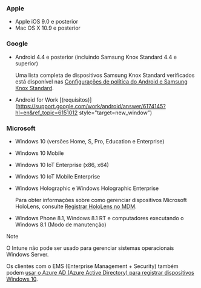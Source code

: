

### <a name="apple"></a>Apple
- Apple iOS 9.0 e posterior
- Mac OS X 10.9 e posterior

### <a name="google"></a>Google
- Android 4.4 e posterior (incluindo Samsung Knox Standard 4.4 e superior)

  Uma lista completa de dispositivos Samsung Knox Standard verificados está disponível nas [Configurações de política do Android e Samsung Knox Standard](/intune-classic/android-policy-settings-in-microsoft-intune.md#supported-samsung-knox-standard-devices).


- Android for Work [(requisitos)](https://support.google.com/work/android/answer/6174145?hl=en&ref_topic=6151012 style="target=new_window")

### <a name="microsoft"></a>Microsoft

- Windows 10 (versões Home, S, Pro, Education e Enterprise)
- Windows 10 Mobile
- Windows 10 IoT Enterprise (x86, x64)
- Windows 10 IoT Mobile Enterprise
- Windows Holographic e Windows Holographic Enterprise

  Para obter informações sobre como gerenciar dispositivos Microsoft HoloLens, consulte [Registrar HoloLens no MDM](https://docs.microsoft.com/hololens/hololens-enroll-mdm).

- Windows Phone 8.1, Windows 8.1 RT e computadores executando o Windows 8.1 (Modo de manutenção)

> [!NOTE]
> O Intune não pode ser usado para gerenciar sistemas operacionais Windows Server.

Os clientes com o EMS (Enterprise Management + Security) também podem [usar o Azure AD (Azure Active Directory) para registrar dispositivos Windows 10](/intune-classic/deploy-use/set-up-windows-device-management-with-microsoft-intune#azure-active-directory-enrollment).



